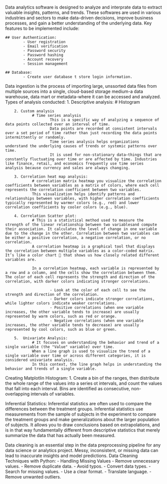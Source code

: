 Data analytics software is designed to analyze and interprate data to extract valuable insights, patterns, and trends. These softwares are used in various industries and sectors to make data-driven decisions, improve business processes, and gain a better understanding of the underlying data.
Key features to be implemented include:
    
    ## User Authentication:
            - User registration
            - Email verification
            - Password security
            - Password hashing
            - Account recovery
            - Session management

    ## Database:
            - Create user database t store login information.

Data ingestion is the process of importing large, unssorted data files from multiple sources into a single, cloud-based storage medium-a data warehouse, data mart or metadata-where it can be accessed and analyzed.
Types of analysis conducted:
        1. Descriptive analysis:
                # Histogram

        2. Custom analysis
                # Time series analysis
                        This is a specific way of analyzing a sequence of data points collected over an interval of time.
                        Data points are recorded at consistent intervals over a set period of time rather than just recording the data points intermittently or randomly.
                        Time series analysis helps organizations understand the underlying causes of trends or systemic patterns over time.
                        It is used for non-stationary data—things that are constantly fluctuating over time or are affected by time. Industries like finance, retail, and economics frequently use time series analysis because currency and sales are always changing.

        3. Correlation heat map analysis:
                # correlation matrix heatmap you visualize the correlation coefficients between variables as a matrix of colors, where each cell represents the correlation coefficient between two variables.
                This visualization helps identify patterns and relationships between variables, with higher correlation coefficients typically represented by warmer colors (e.g., red) and lower correlation coefficients by cooler colors (e.g., blue).

        4. Correlation Scatter plot:
                # This is a statistical method used to measure the strength of the linear relationship between two variablesand compute their association. It calculates the level of change in one variable due to the change in the other. Correlation between two variables can be either a positive correlation, a negative correlation, or no correlation.
                A correlation heatmap is a graphical tool that displays the correlation between multiple variables as a color-coded matrix. It’s like a color chart 🌈 that shows us how closely related different variables are.

                In a correlation heatmap, each variable is represented by a row and a column, and the cells show the correlation between them. The color of each cell represents the strength and direction of the correlation, with darker colors indicating stronger correlations.

                        - Look at the color of each cell to see the strength and direction of the correlation.
                        - Darker colors indicate stronger correlations, while lighter colors indicate weaker correlations.
                        - Positive correlations (when one variable increases, the other variable tends to increase) are usually represented by warm colors, such as red or orange.
                        - Negative correlations (when one variable increases, the other variable tends to decrease) are usually represented by cool colors, such as blue or green.

        5.  Univariate Analysis:
                # It focuses on understanding the behavior and trend of a single variable (the "Value" variable) over time.
                When a line graph is used to visualize the trend of a single variable over time or across different categories, it is considered univariate analysis.
                In this context, the line graph helps in understanding the behavior and trends of a single variable.

Creating Matplotlin Histogram:
        1. Create a bin of the ranges, then distribute the whole range of the values into a series ot intervals, and count the values that fall into each interval. Bins are identified as consecutive, non-overlapping intervals of variables.

Inferential Statistics:
        Inferential statistics are often used to compare the differences between the treatment groups. Inferential statistics use measurements from the sample of subjects in the experiment to compare the treatment groups and make generalizations about the larger population of subjects.
         It allows you to draw conclusions based on extrapolations, and is in that way fundamentally different from descriptive statistics that merely summarize the data that has actually been measured.

Data cleaning is an essential step in the data preprocessing pipeline for any data science or analytics project. Messy, inconsistent, or missing data can lead to inaccurate insights and model predictions.
Data Cleaning Techniques with Python:
        - Handling Missing Values
        - Remove unnecessary values.
        - Remove duplicate data.
        - Avoid typos.
        - Convert data types.
        - Search for missing values.
        - Use a clear format.
        - Translate language.
        - Remove unwanted outliers.
